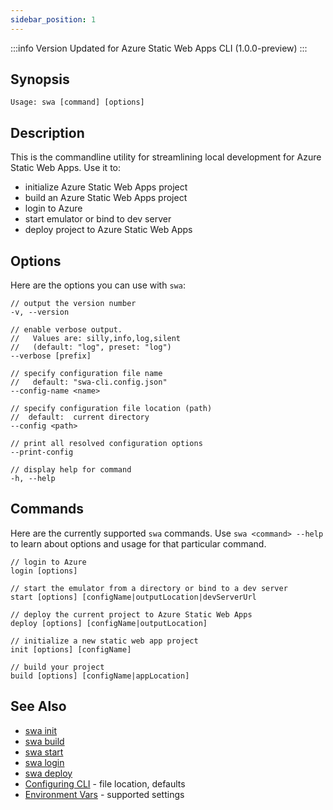 ```yaml
---
sidebar_position: 1
---
```


:::info Version
Updated for Azure Static Web Apps CLI (1.0.0-preview)
:::

## Synopsis

```
Usage: swa [command] [options]
```

## Description

This is the commandline utility for streamlining local development for Azure Static Web Apps. Use it to:

- initialize Azure Static Web Apps project
- build an Azure Static Web Apps project
- login to Azure
- start emulator or bind to dev server
- deploy project to Azure Static Web Apps

## Options

Here are the options you can use with `swa`:

```
// output the version number
-v, --version

// enable verbose output.
//   Values are: silly,info,log,silent
//   (default: "log", preset: "log")
--verbose [prefix]

// specify configuration file name
//   default: "swa-cli.config.json"
--config-name <name>

// specify configuration file location (path)
//  default:  current directory
--config <path>

// print all resolved configuration options
--print-config

// display help for command
-h, --help
```

## Commands

Here are the currently supported `swa` commands. Use `swa <command> --help` to learn about options and usage for that particular command.

```
// login to Azure
login [options]

// start the emulator from a directory or bind to a dev server
start [options] [configName|outputLocation|devServerUrl

// deploy the current project to Azure Static Web Apps
deploy [options] [configName|outputLocation]

// initialize a new static web app project
init [options] [configName]

// build your project
build [options] [configName|appLocation]
```

## See Also

- [swa init](docs/cli/swa-init)
- [swa build](docs/cli/swa-build)
- [swa start](docs/cli/swa-start)
- [swa login](docs/cli/swa-login)
- [swa deploy](docs/cli/swa-deploy)
- [Configuring CLI](docs/cli/swa-config) - file location, defaults
- [Environment Vars](docs/cli/swa-deploy) - supported settings
